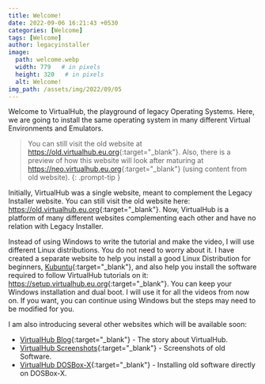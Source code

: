 ```yaml
---
title: Welcome!
date: 2022-09-06 16:21:43 +0530
categories: [Welcome]
tags: [Welcome]
author: legacyinstaller
image:
  path: welcome.webp
  width: 779   # in pixels
  height: 320   # in pixels
  alt: Welcome!
img_path: /assets/img/2022/09/05
---
```


Welcome to VirtualHub, the playground of legacy Operating Systems. Here, we are going to install the same operating system in many different Virtual Environments and Emulators.

> You can still visit the old website at <https://old.virtualhub.eu.org>{:target="_blank"}. Also, there is a preview of how this website will look after maturing at <https://neo.virtualhub.eu.org>{:target="_blank"} (using content from old website).
{: .prompt-tip }

Initially, VirtualHub was a single website, meant to complement the Legacy Installer website. You can still visit the old website here: <https://old.virtualhub.eu.org>{:target="_blank"}. Now, VirtualHub is a platform of many different websites complementing each other and have no relation with Legacy Installer.

Instead of using Windows to write the tutorial and make the video, I will use different Linux distributions. You do not need to worry about it. I have created a separate website to help you install a good Linux Distribution for beginners,  [Kubuntu](https://kubuntu.org){:target="_blank"}, and also help you install the software required to follow VirtualHub tutorials on it: <https://setup.virtualhub.eu.org>{:target="_blank"}. You can keep your Windows installation and dual boot. I will use it for all the videos from now on. If you want, you can continue using Windows but the steps may need to be modified for you.

I am also introducing several other websites which will be available soon:

- [VirtualHub Blog](https://blog.virtualhub.eu.org){:target="_blank"} - The story about VirtualHub.
- [VirtualHub Screenshots](https://screenshots.virtualhub.eu.org){:target="_blank"} - Screenshots of old Software.
- [VirtualHub DOSBox-X](https://dosbox-x.virtualhub.eu.org){:target="_blank"} - Installing old software directly on DOSBox-X.

